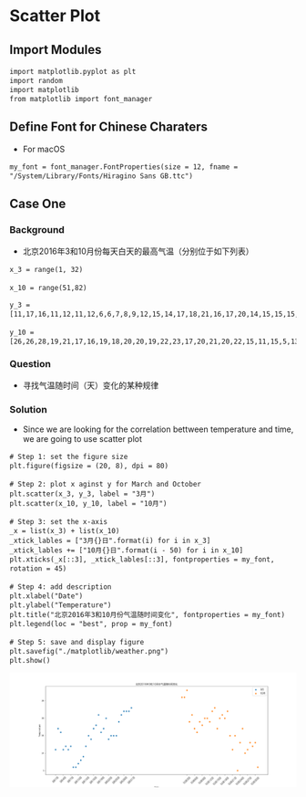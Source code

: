 # Scatter Plot

## Import Modules
```
import matplotlib.pyplot as plt
import random
import matplotlib
from matplotlib import font_manager 
```

## Define Font for Chinese Charaters 
- For macOS
```
my_font = font_manager.FontProperties(size = 12, fname = "/System/Library/Fonts/Hiragino Sans GB.ttc")
```
## Case One
### Background
- 北京2016年3和10月份每天白天的最高气温（分别位于如下列表）
```
x_3 = range(1, 32)

x_10 = range(51,82)
```
```
y_3 = [11,17,16,11,12,11,12,6,6,7,8,9,12,15,14,17,18,21,16,17,20,14,15,15,15,19,21,22,22,22,23]

y_10 = [26,26,28,19,21,17,16,19,18,20,20,19,22,23,17,20,21,20,22,15,11,15,5,13,17,10,11,13,12,13,6]
```

### Question
- 寻找气温随时间（天）变化的某种规律

### Solution
- Since we are looking for the correlation bettween temperature and time, we are going to use scatter plot
```
# Step 1: set the figure size 
plt.figure(figsize = (20, 8), dpi = 80)

# Step 2: plot x aginst y for March and October
plt.scatter(x_3, y_3, label = "3月")
plt.scatter(x_10, y_10, label = "10月")

# Step 3: set the x-axis
_x = list(x_3) + list(x_10)
_xtick_lables = ["3月{}日".format(i) for i in x_3]
_xtick_lables += ["10月{}日".format(i - 50) for i in x_10]
plt.xticks(_x[::3], _xtick_lables[::3], fontproperties = my_font, rotation = 45)

# Step 4: add description
plt.xlabel("Date")
plt.ylabel("Temperature")
plt.title("北京2016年3和10月份气温随时间变化", fontproperties = my_font)
plt.legend(loc = "best", prop = my_font)

# Step 5: save and display figure
plt.savefig("./matplotlib/weather.png")
plt.show()
```
![alt text](mat/weather.png)
